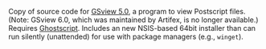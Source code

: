 Copy of source code for [GSview 5.0](http://www.ghostgum.com.au/software/gsview.htm), a program to view Postscript files. (Note: GSview 6.0, which was maintained by Artifex, is no longer available.) Requires [Ghostscript](https://www.ghostscript.com/). Includes an new NSIS-based 64bit installer than can run silently (unattended) for use with package managers (e.g., `winget`). 
